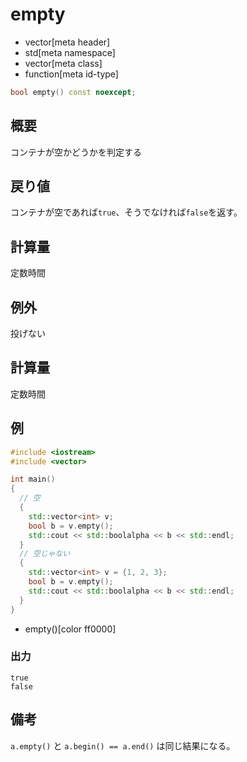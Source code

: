 # empty
* vector[meta header]
* std[meta namespace]
* vector[meta class]
* function[meta id-type]

```cpp
bool empty() const noexcept;
```

## 概要
コンテナが空かどうかを判定する


## 戻り値
コンテナが空であれば`true`、そうでなければ`false`を返す。


## 計算量
定数時間


## 例外
投げない


## 計算量
定数時間


## 例
```cpp
#include <iostream>
#include <vector>

int main()
{
  // 空
  {
    std::vector<int> v;
    bool b = v.empty();
    std::cout << std::boolalpha << b << std::endl;
  }
  // 空じゃない
  {
    std::vector<int> v = {1, 2, 3};
    bool b = v.empty();
    std::cout << std::boolalpha << b << std::endl;
  }
}
```
* empty()[color ff0000]

### 出力
```
true
false
```

## 備考
`a.empty()` と `a.begin() == a.end()` は同じ結果になる。


